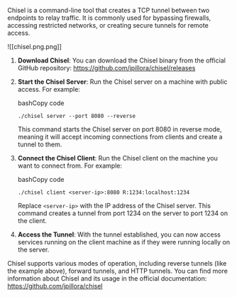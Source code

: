 Chisel is a command-line tool that creates a TCP tunnel between two endpoints to relay traffic. It is commonly used for bypassing firewalls, accessing restricted networks, or creating secure tunnels for remote access.

![[chisel.png.png]]

1. **Download Chisel**: You can download the Chisel binary from the official GitHub repository: https://github.com/jpillora/chisel/releases
    
2. **Start the Chisel Server**: Run the Chisel server on a machine with public access. For example:
    
    bashCopy code
    
    `./chisel server --port 8080 --reverse`
    
    This command starts the Chisel server on port 8080 in reverse mode, meaning it will accept incoming connections from clients and create a tunnel to them.
    
3. **Connect the Chisel Client**: Run the Chisel client on the machine you want to connect from. For example:
    
    bashCopy code
    
    `./chisel client <server-ip>:8080 R:1234:localhost:1234`
    
    Replace `<server-ip>` with the IP address of the Chisel server. This command creates a tunnel from port 1234 on the server to port 1234 on the client.
    
4. **Access the Tunnel**: With the tunnel established, you can now access services running on the client machine as if they were running locally on the server.
    

Chisel supports various modes of operation, including reverse tunnels (like the example above), forward tunnels, and HTTP tunnels. You can find more information about Chisel and its usage in the official documentation: https://github.com/jpillora/chisel